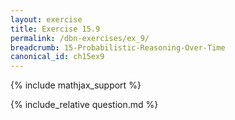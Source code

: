 ```yaml
---
layout: exercise
title: Exercise 15.9
permalink: /dbn-exercises/ex_9/
breadcrumb: 15-Probabilistic-Reasoning-Over-Time
canonical_id: ch15ex9
---
```


{% include mathjax_support %}
<div id="hiddden">{% include_relative question.md %}</div>